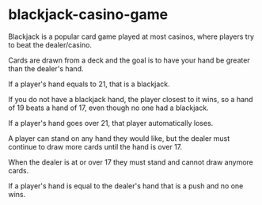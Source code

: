 # blackjack-casino-game
Blackjack is a popular card game played at most casinos, where players try to beat the dealer/casino.

Cards are drawn from a deck and the goal is to have your hand be greater than the dealer's hand. 

If a player's hand equals to 21, that is a blackjack.

If you do not have a blackjack hand, the player closest to it wins, so a hand of 19 beats a hand of 17, even though no one had a blackjack.

If a player's hand goes over 21, that player automatically loses.

A player can stand on any hand they would like, but the dealer must continue to draw more cards until the hand is over 17.

When the dealer is at or over 17 they must stand and cannot draw anymore cards.

If a player's hand is equal to the dealer's hand that is a push and no one wins.
